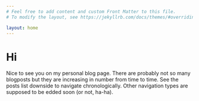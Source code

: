 ```yaml
---
# Feel free to add content and custom Front Matter to this file.
# To modify the layout, see https://jekyllrb.com/docs/themes/#overriding-theme-defaults

layout: home
---
```


# Hi

Nice to see you on my personal blog page. There are probably not so many blogposts but they are increasing in number from time to time. See the posts list downside to navigate chronologically. Other navigation types are supposed to be edded soon (or not, ha-ha).
